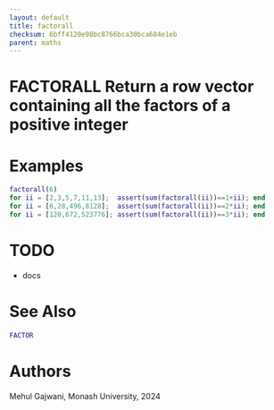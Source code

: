 ```yaml
---
layout: default
title: factorall
checksum: 6bff4120e98bc8766bca30bca684e1eb
parent: maths
---
```



 
# FACTORALL Return a row vector containing all the factors of a positive integer
 
# Examples
```matlab
factorall(6)
for ii = [2,3,5,7,11,13];  assert(sum(factorall(ii))==1+ii); end
for ii = [6,28,496,8128];  assert(sum(factorall(ii))==2*ii); end
for ii = [120,672,523776]; assert(sum(factorall(ii))==3*ii); end
```
 
# TODO
-  docs 
 
# See Also
```matlab
FACTOR
```
 
# Authors

Mehul Gajwani, Monash University, 2024

